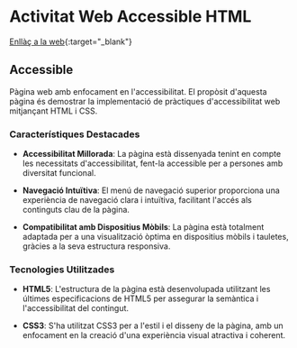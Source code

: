 # Activitat Web Accessible HTML

[Enllàç a la web](https://borjamontseny.github.io/M09-UF03-Activitat_Web_Accessible_HTML/accessible.html){:target="_blank"}

## Accessible

Pàgina web amb enfocament en l'accessibilitat.
El propòsit d'aquesta pàgina és demostrar la implementació de pràctiques d'accessibilitat web mitjançant HTML i CSS.

### Característiques Destacades

- **Accessibilitat Millorada**: La pàgina està dissenyada tenint en compte les necessitats d'accessibilitat, fent-la accessible per a persones amb diversitat funcional.
  
- **Navegació Intuïtiva**: El menú de navegació superior proporciona una experiència de navegació clara i intuïtiva, facilitant l'accés als continguts clau de la pàgina.

- **Compatibilitat amb Dispositius Mòbils**: La pàgina està totalment adaptada per a una visualització òptima en dispositius mòbils i tauletes, gràcies a la seva estructura responsiva.

### Tecnologies Utilitzades

- **HTML5**: L'estructura de la pàgina està desenvolupada utilitzant les últimes especificacions de HTML5 per assegurar la semàntica i l'accessibilitat del contingut.
  
- **CSS3**: S'ha utilitzat CSS3 per a l'estil i el disseny de la pàgina, amb un enfocament en la creació d'una experiència visual atractiva i coherent.